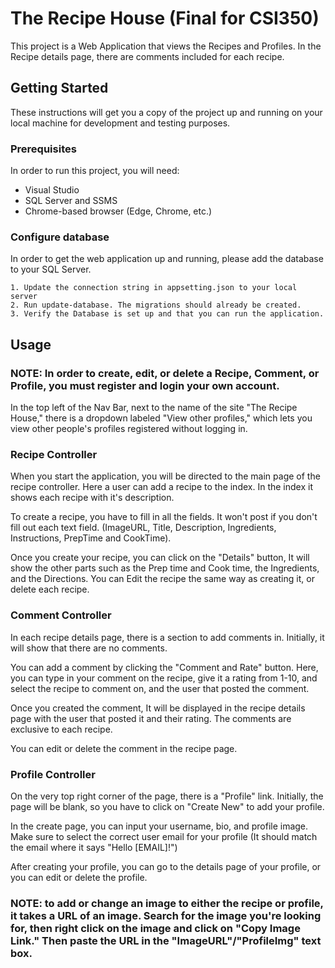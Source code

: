 # The Recipe House (Final for CSI350)

This project is a Web Application that views the Recipes and Profiles. In the Recipe details page, there are comments included for each recipe.

## Getting Started

These instructions will get you a copy of the project up and running on your local machine for development and testing purposes.

### Prerequisites

In order to run this project, you will need:

* Visual Studio
* SQL Server and SSMS
* Chrome-based browser (Edge, Chrome, etc.)

### Configure database

In order to get the web application up and running, please add the database to your SQL Server.

```
1. Update the connection string in appsetting.json to your local server
2. Run update-database. The migrations should already be created.
3. Verify the Database is set up and that you can run the application.
```

## Usage

### NOTE: In order to create, edit, or delete a Recipe, Comment, or Profile, you must register and login your own account.

In the top left of the Nav Bar, next to the name of the site "The Recipe House," there is a dropdown labeled "View other profiles," which lets you view other people's profiles registered without logging in.

### Recipe Controller

When you start the application, you will be directed to the main page of the recipe controller. Here a user can add a recipe to the index. In the index it shows each recipe with it's description.

To create a recipe, you have to fill in all the fields. It won't post if you don't fill out each text field. (ImageURL, Title, Description, Ingredients, Instructions, PrepTime and CookTime).

Once you create your recipe, you can click on the "Details" button, It will show the other parts such as the Prep time and Cook time, the Ingredients, and the Directions. You can Edit the recipe the same way as creating it, or delete each recipe.

### Comment Controller

In each recipe details page, there is a section to add comments in. Initially, it will show that there are no comments.

You can add a comment by clicking the "Comment and Rate" button. Here, you can type in your comment on the recipe, give it a rating from 1-10, and select the recipe to comment on, and the user that posted the comment.

Once you created the comment, It will be displayed in the recipe details page with the user that posted it and their rating. The comments are exclusive to each recipe.

You can edit or delete the comment in the recipe page.

### Profile Controller

On the very top right corner of the page, there is a "Profile" link. Initially, the page will be blank, so you have to click on "Create New" to add your profile.

In the create page, you can input your username, bio, and profile image. Make sure to select the correct user email for your profile (It should match the email where it says "Hello [EMAIL]!")

After creating your profile, you can go to the details page of your profile, or you can edit or delete the profile.

### NOTE: to add or change an image to either the recipe or profile, it takes a URL of an image. Search for the image you're looking for, then right click on the image and click on "Copy Image Link." Then paste the URL in the "ImageURL"/"ProfileImg" text box.
